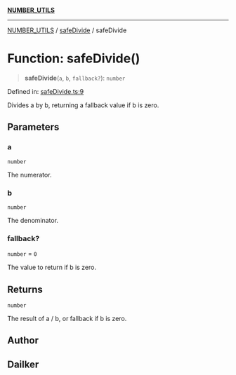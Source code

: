 [**NUMBER_UTILS**](../../README.md)

***

[NUMBER_UTILS](../../README.md) / [safeDivide](../README.md) / safeDivide

# Function: safeDivide()

> **safeDivide**(`a`, `b`, `fallback?`): `number`

Defined in: [safeDivide.ts:9](https://github.com/dailker/everyutil/blob/c1119b9befc384594ad07b4277ef37c36f79d0c2/src/number/safeDivide.ts#L9)

Divides a by b, returning a fallback value if b is zero.

## Parameters

### a

`number`

The numerator.

### b

`number`

The denominator.

### fallback?

`number` = `0`

The value to return if b is zero.

## Returns

`number`

The result of a / b, or fallback if b is zero.

## Author

## Dailker
